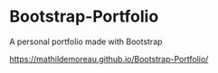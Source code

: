 # Bootstrap-Portfolio
A personal portfolio made with Bootstrap

https://mathildemoreau.github.io/Bootstrap-Portfolio/
